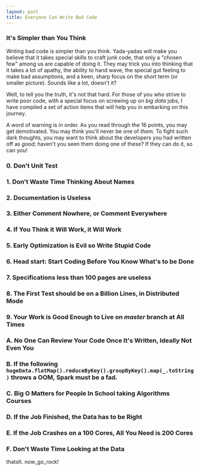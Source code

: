 ```yaml
---
layout: post
title: Everyone Can Write Bad Code
---
```



### It's Simpler than You Think

Writing bad code is simpler than you think. Yada-yadas will make you believe that it takes special skills to craft junk code, that only a "chosen few" among us are capable of doing it. They may trick you into thinking that it takes a lot of apathy, the ability to hand wave, the special gut feeling to make bad assumptions, and a keen, sharp focus on the short term (or smaller picture). Sounds like a lot, doesn't it?

Well, to tell you the truth, it's not that hard. For those of you who strive to write poor code, with a special focus on screwing up on _big data_ jobs, I have compiled a set of action items that will help you in embarking on this journey. 

A word of warning is in order. As you read through the 16 points, you may get demotivated. You may think you'll never be one of _them_. To fight such dark thoughts, you may want to think about the developers you had written off as  _good_; haven't you seen them doing one of these? If they can do it, so can you!  



### 0. Don't Unit Test

### 1. Don't Waste Time Thinking About Names

### 2. Documentation is Useless

### 3. Either Comment Nowhere, or Comment Everywhere

### 4. If You Think it Will Work, it Will Work

### 5. Early Optimization is Evil so Write Stupid Code

### 6. Head start: Start Coding Before You Know What's to be Done

### 7. Specifications less than 100 pages are useless

### 8. The First Test should be on a Billion Lines, in Distributed Mode

### 9. Your Work is Good Enough to Live on _master_ branch at All Times

### A. No One Can Review Your Code Once It's Written, Ideally Not Even You

### B. If the following `hugeData.flatMap().reduceByKey().groupByKey().map(_.toString)` throws a OOM, Spark must be a fad.

### C. Big O Matters for People In School taking Algorithms Courses

### D. If the Job Finished, the Data has to be Right

### E. If the Job Crashes on a 100 Cores, All You Need is 200 Cores

### F. Don't Waste Time Looking at the Data


thatsIt. now_go_rock!
